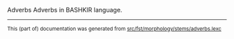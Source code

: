Adverbs 
Adverbs in BASHKIR language.

* * *

<small>This (part of) documentation was generated from [src/fst/morphology/stems/adverbs.lexc](https://github.com/giellalt/lang-bak/blob/main/src/fst/morphology/stems/adverbs.lexc)</small>
